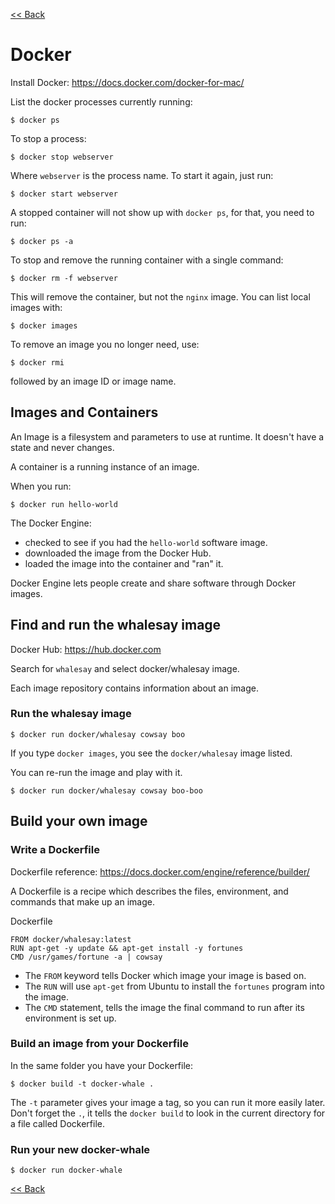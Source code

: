 [<< Back](README.md)

# Docker

Install Docker: https://docs.docker.com/docker-for-mac/

List the docker processes currently running:

```
$ docker ps
```

To stop a process:

```
$ docker stop webserver
```

Where `webserver` is the process name. To start it again, just run:

```
$ docker start webserver
```

A stopped container will not show up with `docker ps`, for that, you need to run:

```
$ docker ps -a
```

To stop and remove the running container with a single command:

```
$ docker rm -f webserver
```

This will remove the container, but not the `nginx` image. You can list local images with:

```
$ docker images
```

To remove an image you no longer need, use:

```
$ docker rmi
```

followed by an image ID or image name.

## Images and Containers

An Image is a filesystem and parameters to use at runtime.
It doesn't have a state and never changes.

A container is a running instance of an image.

When you run:

```
$ docker run hello-world
```

The Docker Engine:

* checked to see if you had the `hello-world` software image.
* downloaded the image from the Docker Hub.
* loaded the image into the container and "ran" it.

Docker Engine lets people create and share software through Docker images.

## Find and run the whalesay image

Docker Hub: https://hub.docker.com

Search for `whalesay` and select docker/whalesay image.

Each image repository contains information about an image.

### Run the whalesay image

```
$ docker run docker/whalesay cowsay boo
```

If you type `docker images`, you see the `docker/whalesay` image listed.

You can re-run the image and play with it.

```
$ docker run docker/whalesay cowsay boo-boo
```

## Build your own image

### Write a Dockerfile

Dockerfile reference: https://docs.docker.com/engine/reference/builder/

A Dockerfile is a recipe which describes the files, environment, and commands that make up an image.

Dockerfile
```
FROM docker/whalesay:latest
RUN apt-get -y update && apt-get install -y fortunes
CMD /usr/games/fortune -a | cowsay
```

* The `FROM` keyword tells Docker which image your image is based on.
* The `RUN` will use `apt-get` from Ubuntu to install the `fortunes` program into the image.
* The `CMD` statement, tells the image the final command to run after its environment is set up.

### Build an image from your Dockerfile

In the same folder you have your Dockerfile:

```
$ docker build -t docker-whale .
```

The `-t` parameter gives your image a tag, so you can run it more easily later.
Don't forget the `.`, it tells the `docker build` to look in the current directory for a file called Dockerfile.

### Run your new docker-whale

```
$ docker run docker-whale
```

[<< Back](README.md)
